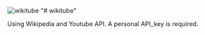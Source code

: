 ![wikitube](https://user-images.githubusercontent.com/71779002/122967395-16bbed00-d393-11eb-8510-174a9f4db796.jpg)
"# wikitube" 

Using Wikipedia and Youtube API.
A personal API_key is required.
